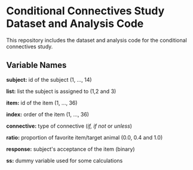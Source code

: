 # Conditional Connectives Study Dataset and Analysis Code
This repository includes the dataset and analysis code for the conditional connectives study.


## Variable Names
**subject:** id of the subject (1, ..., 14)

**list:** list the subject is assigned to (1,2 and 3)

**item:** id of the item (1, ..., 36)

**index:** order of the item (1, ..., 36)

**connective:** type of connective (_if, if not_ or _unless_)

**ratio:** proportion of favorite item/target animal (0.0, 0.4 and 1.0)

**response:** subject's acceptance of the item (binary)

**ss:** dummy variable used for some calculations
